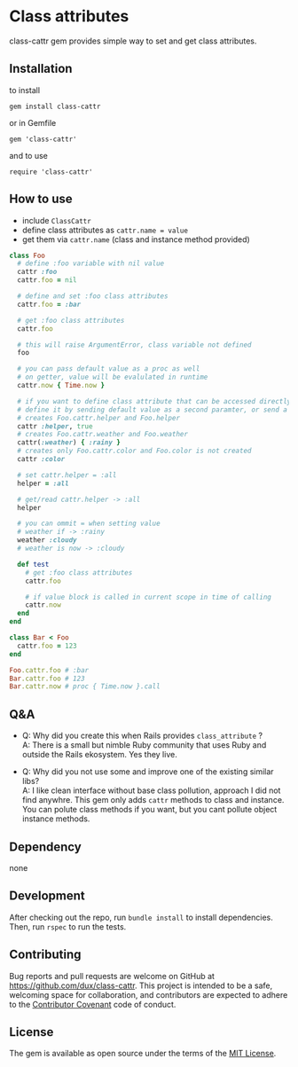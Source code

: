 # Class attributes

class-cattr gem provides simple way to set and get class attributes.

## Installation

to install

`gem install class-cattr`

or in Gemfile

`gem 'class-cattr'`

and to use

`require 'class-cattr'`

## How to use

* include `ClassCattr`
* define class attributes as `cattr.name = value`
* get them via `cattr.name` (class and instance method provided)

```ruby
class Foo
  # define :foo variable with nil value
  cattr :foo
  cattr.foo = nil

  # define and set :foo class attributes
  cattr.foo = :bar

  # get :foo class attributes
  cattr.foo 

  # this will raise ArgumentError, class variable not defined
  foo

  # you can pass default value as a proc as well
  # on getter, value will be evalulated in runtime
  cattr.now { Time.now }

  # if you want to define class attribute that can be accessed directly without cattr proxy
  # define it by sending default value as a second paramter, or send a block
  # creates Foo.cattr.helper and Foo.helper
  cattr :helper, true
  # creates Foo.cattr.weather and Foo.weather
  cattr(:weather) { :rainy }
  # creates only Foo.cattr.color and Foo.color is not created
  cattr :color

  # set cattr.helper = :all
  helper = :all

  # get/read cattr.helper -> :all
  helper

  # you can ommit = when setting value
  # weather if -> :rainy
  weather :cloudy
  # weather is now -> :cloudy

  def test
    # get :foo class attributes
    cattr.foo

    # if value block is called in current scope in time of calling
    cattr.now
  end
end

class Bar < Foo
  cattr.foo = 123
end

Foo.cattr.foo # :bar
Bar.cattr.foo # 123
Bar.cattr.now # proc { Time.now }.call
```

## Q&A

* Q: Why did you create this when Rails provides `class_attribute` ?
  <br>
  A: There is a small but nimble Ruby community that uses Ruby and outside the Rails ekosystem. Yes they live.

* Q: Why did you not use some and improve one of the existing similar libs?
  <br>
  A: I like clean interface without base class pollution, approach I did not find anywhre.
  This gem only adds `cattr` methods to class and instance.
  You can polute class methods if you want, but you cant pollute object instance methods.

## Dependency

none

## Development

After checking out the repo, run `bundle install` to install dependencies. Then, run `rspec` to run the tests.

## Contributing

Bug reports and pull requests are welcome on GitHub at https://github.com/dux/class-cattr.
This project is intended to be a safe, welcoming space for collaboration, and contributors are expected to adhere to the
[Contributor Covenant](http://contributor-covenant.org) code of conduct.

## License

The gem is available as open source under the terms of the [MIT License](https://opensource.org/licenses/MIT).
